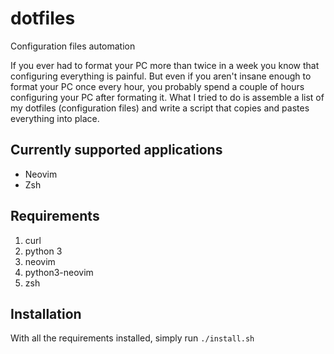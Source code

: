 # dotfiles
Configuration files automation

If you ever had to format your PC more than twice in a week you know that configuring everything is painful.
But even if you aren't insane enough to format your PC once every hour, you probably spend a couple of hours
configuring your PC after formating it.
What I tried to do is assemble a list of my dotfiles (configuration files) and write a script that copies
and pastes everything into place. 

## Currently supported applications
* Neovim
* Zsh

## Requirements
1. curl
2. python 3
3. neovim
4. python3-neovim
5. zsh

## Installation
With all the requirements installed, simply run
`./install.sh`
